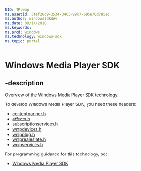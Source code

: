 ```yaml
---
UID: TP:wmp
ms.assetid: 3fef26d9-3534-3463-99c7-69be76d785ec
ms.author: windowssdkdev
ms.date: 09/14/2018
ms.keywords: 
ms.prod: windows
ms.technology: windows-sdk
ms.topic: portal
---
```


# Windows Media Player SDK

## -description

Overview of the Windows Media Player SDK technology.

To develop Windows Media Player SDK, you need these headers:

 * [contentpartner.h](../contentpartner/index.md)
 * [effects.h](../effects/index.md)
 * [subscriptionservices.h](../subscriptionservices/index.md)
 * [wmpdevices.h](../wmpdevices/index.md)
 * [wmpplug.h](../wmpplug/index.md)
 * [wmprealestate.h](../wmprealestate/index.md)
 * [wmpservices.h](../wmpservices/index.md)

For programming guidance for this technology, see:
* [Windows Media Player SDK](/windows/desktop/wmp)

